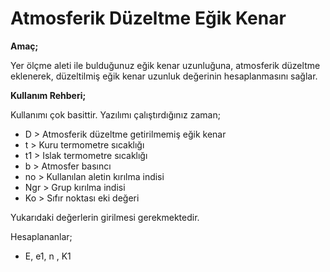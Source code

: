# Atmosferik Düzeltme Eğik Kenar

**Amaç;**

Yer ölçme aleti ile bulduğunuz eğik kenar uzunluğuna, atmosferik düzeltme eklenerek, düzeltilmiş eğik kenar uzunluk değerinin hesaplanmasını sağlar.

**Kullanım Rehberi;**

Kullanımı çok basittir. Yazılımı çalıştırdığınız zaman;
+ D > Atmosferik düzeltme getirilmemiş eğik kenar
+ t > Kuru termometre sıcaklığı
+ t1 > Islak termometre sıcaklığı
+ b > Atmosfer basıncı
+ no > Kullanılan aletin kırılma indisi
+ Ngr > Grup kırılma indisi
+ Ko > Sıfır noktası eki değeri

Yukarıdaki değerlerin girilmesi gerekmektedir.

Hesaplananlar;
+ E, e1, n , K1
